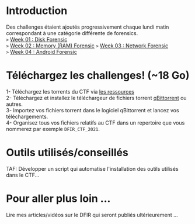 # Introduction  
Des challenges étaient ajoutés progressivement chaque lundi matin correspondant à une catégorie différente de forensics.  
`>` [Week 01 : Disk Forensic](https://github.com/nanamou224/CTF-writeup/blob/main/2021%20-%20Africa%20Digital%20Forensics%20CTF/Solution/Week%2001.md)  
`>` [Week 02 : Memory (RAM) Forensic](https://github.com/nanamou224/CTF-writeup/blob/main/2021%20-%20Africa%20Digital%20Forensics%20CTF/Solution/Week%2002.md) 
`>` [Week 03 : Network Forensic](https://github.com/nanamou224/CTF-writeup/blob/main/2021%20-%20Africa%20Digital%20Forensics%20CTF/Solution/Week%2003.md)   
`>` [Week 04 : Android Forensic](https://github.com/nanamou224/CTF-writeup/blob/main/2021%20-%20Africa%20Digital%20Forensics%20CTF/Solution/Week%2004.md)    

# Téléchargez les challenges!  (~18 Go)
1- Téléchargez les torrents du CTF via [les ressources](https://github.com/nanamou224/CTF-writeup/tree/main/2021%20-%20Africa%20Digital%20Forensics%20CTF/Ressources)  
2- Téléchargez et installez le téléchargeur de fichiers torrent [qBittorrent](https://www.qbittorrent.org/) ou autres.    
3- Importez vos fichiers torrent dans le logiciel qBittorrent et lancez vos téléchargements.  
4- Organisez tous vos fichiers relatifs au CTF dans un repertoire que vous nommerez par exemple `DFIR_CTF_2021`.  

# Outils utilisés/conseillés
TAF: Développer un script qui automatise l'installation des outils utilisés dans le CTF...

# Pour aller plus loin ...
Lire mes articles/vidéos sur le DFIR qui seront publiés ultérieurement ...
